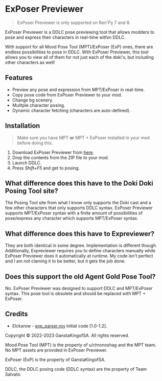 # ExPoser Previewer
> ExPoser Previewer is only supported on Ren'Py 7 and 8.

ExPoser Previewer is a DDLC pose previewing tool that allows modders to pose and express their characters in real-time within DDLC. 

With support for all Mood Pose Tool (MPT)/ExPoser (ExP) ones, there are endless possibilities to pose in DDLC. With ExPoser Previewer, this tool allows you to view all of them for not just each of the doki's, but including other characters as well!

## Features
- Preview any pose and expression from MPT/ExPoser in real-time.
- Copy pose code from ExPoser Previewer to your mod.
- Change bg scenery.
- Mulitple character posing.
- Dynamic character fetching (characters are auto-defined).

## Installation
> Make sure you have MPT **or** MPT + ExPoser installed in your mod before doing this.
1. Download ExPoser Previewer from [here](https://github.com/GanstaKingofSA/ExPoser-Previewer/releases).
2. Drop the contents from the ZIP file to your mod.
4. Launch DDLC.
5. Press *Shift+F5* and get to posing.

## What difference does this have to the Doki Doki Posing Tool site?
The Posing Tool site from what I know only supports the Doki cast and a few other characters that only supports DDLC syntax. ExPoser Previewer supports MPT/ExPoser syntax with a finite amount of possibilities of pose/express any character which supports MPT/ExPoser syntax.

## What difference does this have to Expreviewer?
They are both identical in some degree. Implementation is different though. Additionally, Expreviewer requires you to define characters manually while ExPoser Previewer does it automatically at runtime. My code isn't perfect and I am not claming it to be better, but it gets the job done.

## Does this support the old Agent Gold Pose Tool?
No. ExPoser Previewer was designed to support DDLC and MPT/ExPoser syntax. This pose tool is obsolete and should be replaced with MPT + ExPoser.

## Credits
- Elckarow - [exp_parser.rpy](./game/exp_parser.rpy) initial code [1.0-1.2].

Copyright © 2022-2023 GanstaKingofSA. All rights reserved.

Mood Pose Tool (MPT) is the property of u/chronoshag and the MPT team. No MPT assets are provided in ExPoser Previewer.

ExPoser (ExP) is the property of GanstaKingofSA.

DDLC, the DDLC posing code (DDLC syntax) are the property of Team Salvato.
